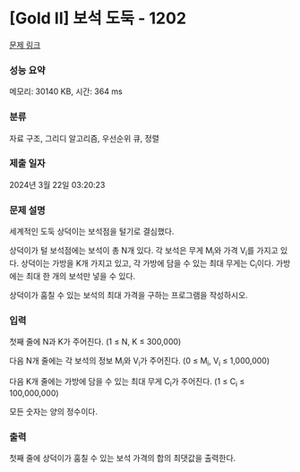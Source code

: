 # [Gold II] 보석 도둑 - 1202 

[문제 링크](https://www.acmicpc.net/problem/1202) 

### 성능 요약

메모리: 30140 KB, 시간: 364 ms

### 분류

자료 구조, 그리디 알고리즘, 우선순위 큐, 정렬

### 제출 일자

2024년 3월 22일 03:20:23

### 문제 설명

<p>세계적인 도둑 상덕이는 보석점을 털기로 결심했다.</p>

<p>상덕이가 털 보석점에는 보석이 총 N개 있다. 각 보석은 무게 M<sub>i</sub>와 가격 V<sub>i</sub>를 가지고 있다. 상덕이는 가방을 K개 가지고 있고, 각 가방에 담을 수 있는 최대 무게는 C<sub>i</sub>이다. 가방에는 최대 한 개의 보석만 넣을 수 있다.</p>

<p>상덕이가 훔칠 수 있는 보석의 최대 가격을 구하는 프로그램을 작성하시오.</p>

### 입력 

 <p>첫째 줄에 N과 K가 주어진다. (1 ≤ N, K ≤ 300,000)</p>

<p>다음 N개 줄에는 각 보석의 정보 M<sub>i</sub>와 V<sub>i</sub>가 주어진다. (0 ≤ M<sub>i</sub>, V<sub>i</sub> ≤ 1,000,000)</p>

<p>다음 K개 줄에는 가방에 담을 수 있는 최대 무게 C<sub>i</sub>가 주어진다. (1 ≤ C<sub>i</sub> ≤ 100,000,000)</p>

<p>모든 숫자는 양의 정수이다.</p>

### 출력 

 <p>첫째 줄에 상덕이가 훔칠 수 있는 보석 가격의 합의 최댓값을 출력한다.</p>

